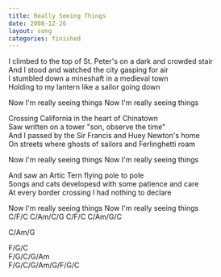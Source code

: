 ```yaml
---
title: Really Seeing Things
date: 2008-12-26
layout: song
categories: finished
---
```

I climbed to the top of St. Peter's on a dark and crowded stair  
And I stood and watched the city gasping for air  
I stumbled down a mineshaft in a medieval town  
Holding to my lantern like a sailor going down

<div class="chorus">Now I'm really seeing things  
Now I'm really seeing things</div>

Crossing California in the heart of Chinatown  
Saw written on a tower "son, observe the time"  
And I passed by the Sir Francis and Huey Newton's home  
On streets where ghosts of sailors and Ferlinghetti roam

<div class="chorus">Now I'm really seeing things  
Now I'm really seeing things</div>

And saw an Artic Tern flying pole to pole  
Songs and cats developesd with some patience and care  
At every border crossing I had nothing to declare

<div class="chorus">Now I'm really seeing things  
Now I'm really seeing things</div>
<div class="chords">C/F/C  
C/Am/C/G  
C/F/C  
C/Am/G/C  

C/Am/G  

F/G/C  
F/G/C/G/Am  
F/G/C/G/Am/G/F/G/C</div>
